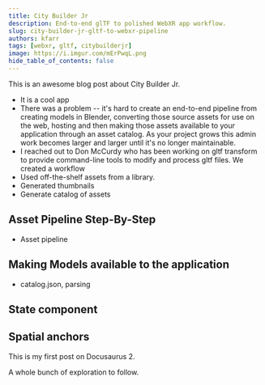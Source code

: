 ```yaml
---
title: City Builder Jr
description: End-to-end glTF to polished WebXR app workflow.
slug: city-builder-jr-gltf-to-webxr-pipeline
authors: kfarr
tags: [webxr, gltf, citybuilderjr]
image: https://i.imgur.com/mErPwqL.png
hide_table_of_contents: false
---
```


This is an awesome blog post about City Builder Jr.
- It is a cool app
- There was a problem -- it's hard to create an end-to-end pipeline from creating models in Blender, converting those source assets for use on the web, hosting and then making those assets available to your application through an asset catalog. As your project grows this admin work becomes larger and larger until it's no longer maintainable.
- I reached out to Don McCurdy who has been working on gltf transform to provide command-line tools to modify and process gltf files. We created a workflow
- Used off-the-shelf assets from a library.
- Generated thumbnails
- Generate catalog of assets

## Asset Pipeline Step-By-Step
- Asset pipeline

## Making Models available to the application
- catalog.json, parsing

## State component

## Spatial anchors

<!-- truncate -->

This is my first post on Docusaurus 2.

A whole bunch of exploration to follow.

